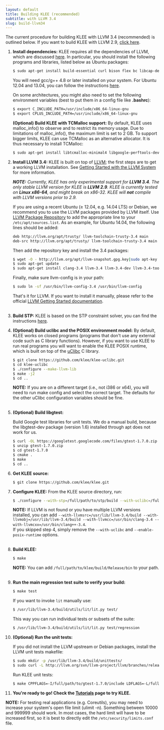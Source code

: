 ```yaml
---
layout: default
title: Building KLEE (recommended)
subtitle: with LLVM 3.4
slug: build-llvm34
---
```


The current procedure for building KLEE with LLVM 3.4 (recommended) is outlined below.
If you want to build KLEE with LLVM 2.9, [click here]({{site.baseurl}}/build-llvm29).

1. **Install dependencies:** KLEE requires all the dependencies of LLVM, which are discussed [here](http://llvm.org/docs/GettingStarted.html#requirements). In particular, you should install the following programs and libraries, listed below as Ubuntu packages:  

   ```bash
   $ sudo apt-get install build-essential curl bison flex bc libcap-dev git cmake libboost-all-dev libncurses5-dev python-minimal python-pip unzip
   ```

   You will need gcc/g++ 4.8 or later installed on your system. For Ubuntu 12.04 and 13.04, you can follow the instructions [here](http://ubuntuhandbook.org/index.php/2013/08/install-gcc-4-8-via-ppa-in-ubuntu-12-04-13-04/).   

   On some architectures, you might also need to set the following environment variables (best to put them in a config file like **.bashrc**):  

   ```bash
   $ export C_INCLUDE_PATH=/usr/include/x86_64-linux-gnu  
   $ export CPLUS_INCLUDE_PATH=/usr/include/x86_64-linux-gnu
   ```

   **(Optional) Build KLEE with TCMalloc support:** By default, KLEE uses malloc_info() to observe and to restrict its memory usage. Due to limitations of malloc_info(), the maximum limit is set to 2 GB. To support bigger limits, KLEE can use TCMalloc as an alternative allocator. It is thus necessary to install TCMalloc:

   ```bash
   $ sudo apt-get install libtcmalloc-minimal4 libgoogle-perftools-dev
   ```

2. **Install LLVM 3.4:** KLEE is built on top of [LLVM](http://llvm.org); the first steps are to get a working LLVM installation. See [Getting Started with the LLVM System](http://llvm.org/docs/GettingStarted.html) for more information.

   _**NOTE:** Currently, KLEE has only experimental support for **LLVM 3.4**. The only stable LLVM version for KLEE is **LLVM 2.9**. KLEE is currently tested on **Linux x86-64**, and might break on x86-32. KLEE will **not** compile with LLVM versions prior to 2.9._

   If you are using a recent Ubuntu (≥ 12.04, e.g. 14.04 LTS) or Debian, we recommend you to use the LLVM packages provided by LLVM itself. Use [LLVM Package Repository](http://llvm.org/apt/) to add the appropriate line to your `/etc/apt/sources.list`. As an example, for Ubuntu 14.04, the following lines should be added:  

   ```bash
   deb http://llvm.org/apt/trusty/ llvm-toolchain-trusty-3.4 main  
   deb-src http://llvm.org/apt/trusty/ llvm-toolchain-trusty-3.4 main
   ```

   Then add the repository key and install the 3.4 packages:  

   ```bash
   $ wget -O - http://llvm.org/apt/llvm-snapshot.gpg.key|sudo apt-key add -  
   $ sudo apt-get update  
   $ sudo apt-get install clang-3.4 llvm-3.4 llvm-3.4-dev llvm-3.4-tools  
   ```

   Finally, make sure llvm-config is in your path:   

   ```bash
   $ sudo ln -sf /usr/bin/llvm-config-3.4 /usr/bin/llvm-config
   ```

   That's it for LLVM. If you want to install it manually, please refer to the official [LLVM Getting Started documentation](http://www.llvm.org/docs/GettingStarted.html).<br/><br/>  

3. **Build STP:** KLEE is based on the STP constraint solver, you can find the instructions [here]({{site.baseurl}}/build-stp).

4. **(Optional) Build uclibc and the POSIX environment model:** By default, KLEE works on closed programs (programs that don't use any external code such as C library functions). However, if you want to use KLEE to run real programs you will want to enable the KLEE POSIX runtime, which is built on top of the [uClibc](http://uclibc.org) C library.  

   ```bash
   $ git clone https://github.com/klee/klee-uclibc.git  
   $ cd klee-uclibc  
   $ ./configure --make-llvm-lib  
   $ make -j2  
   $ cd .. 
   ```

   **NOTE:** If you are on a different target (i.e., not i386 or x64), you will need to run make config and select the correct target. The defaults for the other uClibc configuration variables should be fine.<br/><br/>  

5. **(Optional) Build libgtest:**

   Build Google test libraries for unit tests. We do a manual build, because the libgtest-dev package (version 1.6) installed through apt does not work for us.  

   ```bash
   $ curl -OL https://googletest.googlecode.com/files/gtest-1.7.0.zip  
   $ unzip gtest-1.7.0.zip  
   $ cd gtest-1.7.0  
   $ cmake .  
   $ make  
   $ cd ..
   ```

6. **Get KLEE source:**  

   ```bash
   $ git clone https://github.com/klee/klee.git
   ```

7. **Configure KLEE:** From the KLEE source directory, run:  

   ```bash
   $ ./configure --with-stp=/full/path/to/stp/build --with-uclibc=/full/path/to/klee-uclibc --enable-posix-runtime
   ```

   **NOTE:** If LLVM is not found or you have multiple LLVM versions installed, you can add `--with-llvmsrc=/usr/lib/llvm-3.4/build --with-llvmobj=/usr/lib/llvm-3.4/build --with-llvmcc=/usr/bin/clang-3.4 --with-llvmcxx=/usr/bin/clang++-3.4`.  
If you skipped step 4, simply remove the `--with-uclibc` and `--enable-posix-runtime` options.<br/><br/>  

8. **Build KLEE:**  

   ```bash
   $ make  
   ```
   <!-- make DISABLE_ASSERTIONS=0 ENABLE_OPTIMIZED=1 ENABLE_SHARED=0 -j2-->

   **NOTE:** You can add `/full/path/to/klee/build/Release/bin` to your path.<br/><br/>


9. **Run the main regression test suite to verify your build:**
   
   ```bash
   $ make test
   ```
   
   If you want to invoke `lit` manually use:
   ```bash
   $ /usr/lib/llvm-3.4/build/utils/lit/lit.py test/
   ```
   
   This way you can run individual tests or subsets of the suite:
   ```bash
   $ /usr/lib/llvm-3.4/build/utils/lit/lit.py test/regression
   ```
   
10. **(Optional) Run the unit tests:**

    If you did not install the LLVM upstream or Debian packages,
    install the LLVM unit tests makefile:
   
    ```bash
    $ sudo mkdir -p /usr/lib/llvm-3.4/build/unittests/  
    $ sudo curl -L http://llvm.org/svn/llvm-project/llvm/branches/release_34/unittests/Makefile.unittest -o /usr/lib/llvm-3.4/build/unittests/Makefile.unittest  
    ```

    Run KLEE unit tests:

    ```bash
    $ make CPPFLAGS=-I/full/path/to/gtest-1.7.0/include LDFLAGS=-L/full/path/to/gtest-1.7.0 unittests
    ```
11. **You're ready to go! Check the [Tutorials]({{site.baseurl}}/tutorials) page to try KLEE.**

<!--    **NOTE:** The flags (DISABLE_ASSERTIONS, ENABLE_OPTIMIZED, ENABLE_SHARED) have to be the same as the ones used for building KLEE. -->

**NOTE:** For testing real applications (e.g. Coreutils), you may need to increase your system's open file limit (ulimit -n). Something between 10000 and 999999 should work. In most cases, the hard limit will have to be increased first, so it is best to directly edit the `/etc/security/limits.conf` file.<br/><br/>
